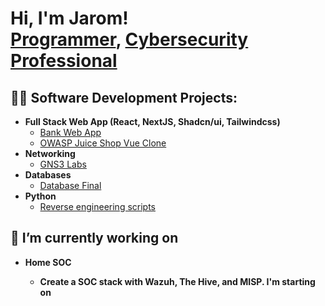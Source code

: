 <h1>Hi, I'm Jarom! <br/><a href="https://github.com/jaromtia">Programmer</a>, <a href="https://www.linkedin.com/in/jarom-ti-a-7848281b2">Cybersecurity Professional</a></h1>

<h2>👨‍💻 Software Development Projects:</h2>

- <b>Full Stack Web App (React, NextJS, Shadcn/ui, Tailwindcss)</b>
  - [Bank Web App](https://github.com/jaromtia/banking-app) 
  - [OWASP Juice Shop Vue Clone](https://github.com/jaromtia/Lab-6-source-vuln-website)
- <b>Networking</b>
  - [GNS3 Labs](https://github.com/BYU-ITC-247)
- <b>Databases</b>
  - [Database Final](https://github.com/Kedrics/BaaS)
- <b>Python</b>
  - [Reverse engineering scripts](https://github.com/jaromtia/Python-Malware-Analysis)

<h2> 🔭 I’m currently working on </h2>

- <b> Home SOC <b>
    - Create a SOC stack with Wazuh, The Hive, and MISP. I'm starting on 

